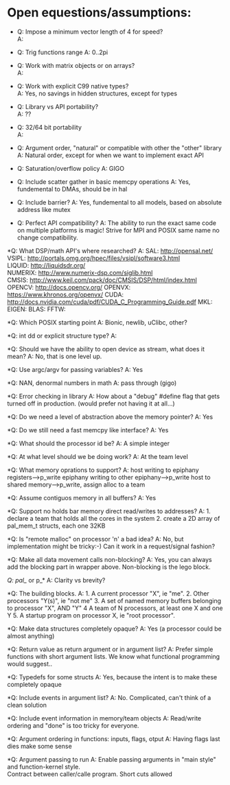 Open equestions/assumptions:
==================================

* Q: Impose a minimum vector length of 4 for speed?  
  A: 

* Q: Trig functions range
  A: 0..2pi

* Q: Work with matrix objects or on arrays?  
  A:  

* Q: Work with explicit C99 native types?  
  A:  Yes, no savings in hidden structures, except for types
  
* Q: Library vs API portability?  
  A: ??  

* Q: 32/64 bit portability  
  A:   

* Q: Argument order, "natural" or compatible with other the "other" library
  A: Natural order, except for when we want to implement exact API

* Q: Saturation/overflow policy
  A: GIGO

* Q: Include scatter gather in basic memcpy operations
  A: Yes, fundemental to DMAs, should be in hal
   
* Q: Include barrier?
  A: Yes, fundemental to all models, based on absolute address like mutex
 
* Q: Perfect API compatibility?
  A: The ability to run the exact same code on multiple platforms is magic!
     Strive for MPI and POSIX same name no change compatibility.

 *Q: What DSP/math API's where researched?
  A: SAL:     http://opensal.net/  
     VSIPL:   http://portals.omg.org/hpec/files/vsipl/software3.html  
     LIQUID:  http://liquidsdr.org/  
     NUMERIX: http://www.numerix-dsp.com/siglib.html  
     CMSIS:   http://www.keil.com/pack/doc/CMSIS/DSP/html/index.html
     OPENCV:  http://docs.opencv.org/
     OPENVX:  https://www.khronos.org/openvx/
     CUDA:    http://docs.nvidia.com/cuda/pdf/CUDA_C_Programming_Guide.pdf
     MKL:     
     EIGEN:
     BLAS:
     FFTW:
   
*Q: Which POSIX starting point
  A: Bionic, newlib, uClibc, other?

*Q: int dd or explicit structure type?
 A: 

*Q: Should we have the ability to open device as stream, what does it mean?
 A: No, that is one level up.

*Q: Use argc/argv for passing variables?
 A: Yes

*Q: NAN, denormal numbers in math
 A: pass through (gigo)

*Q: Error checking in library
 A: How about a "debug" #define flag that gets turned off in production.
    (would prefer not having it at all...)
 
*Q: Do we need a level of abstraction above the memory pointer?
 A: Yes

*Q: Do we still need a fast memcpy like interface?
 A: Yes

*Q: What should the processor id be?
 A: A simple integer

*Q: At what level should we be doing work?
 A: At the team level

*Q: What memory oprations to support?
 A: host writing to epiphany registers-->p_write
    epiphany writing to other epiphany-->p_write
    host to shared memory-->p_write, assign alloc to a team

*Q: Assume contiguos memory in all buffers?
 A: Yes

*Q: Support no holds bar memory direct read/writes to addresses?
 A: 1. declare a team that holds all the cores in the system
    2. create a 2D array of pal_mem_t structs, each one 32KB 
          
*Q: Is "remote malloc" on processor 'n' a bad idea?
 A: No, but implementation might be tricky:-) Can it work in a request/signal
    fashion?

*Q: Make all data movement calls non-blocking?
 A: Yes, you can always add the blocking part in wrapper above.
    Non-blocking is the lego block.

*Q: pal_* or p_*
 A: Clarity vs brevity?

*Q: The building blocks.
 A: 1. A current processor "X", ie "me".
    2. Other processors "Y(s)", ie "not me"
    3. A set of named memory buffers belonging to processor "X", AND "Y"
    4  A team of N processors, at least one X and one Y
    5. A startup program on processor X, ie "root processor".

*Q: Make data structures completely opaque?
 A: Yes (a processor could be almost anything)

*Q: Return value as return argument or in argument list?
 A: Prefer simple functions with short argument lists.
    We know what functional programming would suggest..

*Q: Typedefs for some structs
 A: Yes, because the intent is to make these completely opaque
    
*Q: Include events in argument list?
 A: No. Complicated, can't think of a clean solution

*Q: Include event information in memory/team objects
 A: Read/write ordering and "done" is too tricky for everyone.

*Q: Argument ordering in functions: inputs, flags, otput
 A: Having flags last dies make some sense

*Q: Argument passing to run
 A: Enable passing arguments in "main style" and function-kernel style.     
    Contract between caller/calle program. Short cuts allowed